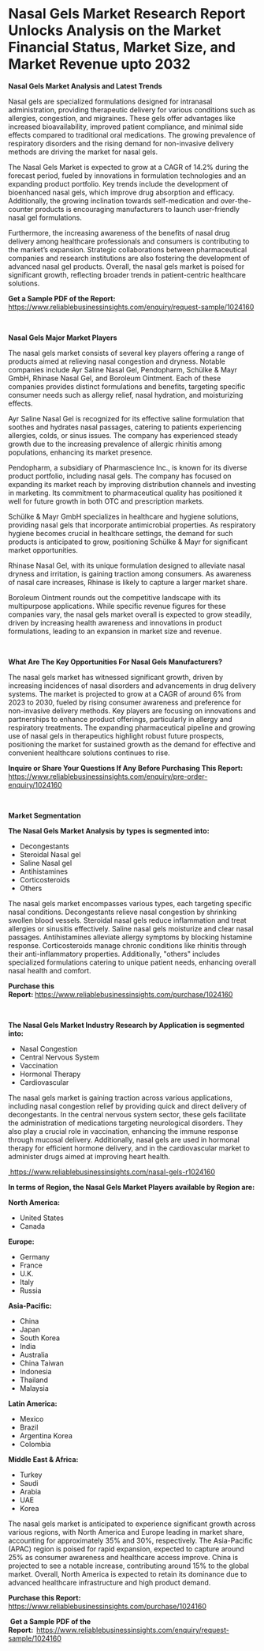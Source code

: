 <p><h1>Nasal Gels Market Research Report Unlocks Analysis on the Market Financial Status, Market Size, and Market Revenue upto 2032</h1></p><p><strong>Nasal Gels Market Analysis and Latest Trends</strong></p>
<p><p>Nasal gels are specialized formulations designed for intranasal administration, providing therapeutic delivery for various conditions such as allergies, congestion, and migraines. These gels offer advantages like increased bioavailability, improved patient compliance, and minimal side effects compared to traditional oral medications. The growing prevalence of respiratory disorders and the rising demand for non-invasive delivery methods are driving the market for nasal gels.</p><p>The Nasal Gels Market is expected to grow at a CAGR of 14.2% during the forecast period, fueled by innovations in formulation technologies and an expanding product portfolio. Key trends include the development of bioenhanced nasal gels, which improve drug absorption and efficacy. Additionally, the growing inclination towards self-medication and over-the-counter products is encouraging manufacturers to launch user-friendly nasal gel formulations.</p><p>Furthermore, the increasing awareness of the benefits of nasal drug delivery among healthcare professionals and consumers is contributing to the market’s expansion. Strategic collaborations between pharmaceutical companies and research institutions are also fostering the development of advanced nasal gel products. Overall, the nasal gels market is poised for significant growth, reflecting broader trends in patient-centric healthcare solutions.</p></p>
<p><strong>Get a Sample PDF of the Report:&nbsp;</strong> <a href="https://www.reliablebusinessinsights.com/enquiry/request-sample/1024160?utm_campaign=2925&utm_medium=2&utm_source=Github&utm_content=ia&utm_term=17042025&utm_id=nasal-gels">https://www.reliablebusinessinsights.com/enquiry/request-sample/1024160</a></p>
<p>&nbsp;</p>
<p><strong>Nasal Gels Major Market Players</strong></p>
<p><p>The nasal gels market consists of several key players offering a range of products aimed at relieving nasal congestion and dryness. Notable companies include Ayr Saline Nasal Gel, Pendopharm, Schülke & Mayr GmbH, Rhinase Nasal Gel, and Boroleum Ointment. Each of these companies provides distinct formulations and benefits, targeting specific consumer needs such as allergy relief, nasal hydration, and moisturizing effects.</p><p>Ayr Saline Nasal Gel is recognized for its effective saline formulation that soothes and hydrates nasal passages, catering to patients experiencing allergies, colds, or sinus issues. The company has experienced steady growth due to the increasing prevalence of allergic rhinitis among populations, enhancing its market presence.</p><p>Pendopharm, a subsidiary of Pharmascience Inc., is known for its diverse product portfolio, including nasal gels. The company has focused on expanding its market reach by improving distribution channels and investing in marketing. Its commitment to pharmaceutical quality has positioned it well for future growth in both OTC and prescription markets.</p><p>Schülke & Mayr GmbH specializes in healthcare and hygiene solutions, providing nasal gels that incorporate antimicrobial properties. As respiratory hygiene becomes crucial in healthcare settings, the demand for such products is anticipated to grow, positioning Schülke & Mayr for significant market opportunities.</p><p>Rhinase Nasal Gel, with its unique formulation designed to alleviate nasal dryness and irritation, is gaining traction among consumers. As awareness of nasal care increases, Rhinase is likely to capture a larger market share.</p><p>Boroleum Ointment rounds out the competitive landscape with its multipurpose applications. While specific revenue figures for these companies vary, the nasal gels market overall is expected to grow steadily, driven by increasing health awareness and innovations in product formulations, leading to an expansion in market size and revenue.</p></p>
<p>&nbsp;</p>
<p><strong>What Are The Key Opportunities For Nasal Gels Manufacturers?</strong></p>
<p><p>The nasal gels market has witnessed significant growth, driven by increasing incidences of nasal disorders and advancements in drug delivery systems. The market is projected to grow at a CAGR of around 6% from 2023 to 2030, fueled by rising consumer awareness and preference for non-invasive delivery methods. Key players are focusing on innovations and partnerships to enhance product offerings, particularly in allergy and respiratory treatments. The expanding pharmaceutical pipeline and growing use of nasal gels in therapeutics highlight robust future prospects, positioning the market for sustained growth as the demand for effective and convenient healthcare solutions continues to rise.</p></p>
<p><strong>Inquire or Share Your Questions If Any Before Purchasing This Report:</strong> <a href="https://www.reliablebusinessinsights.com/enquiry/pre-order-enquiry/1024160?utm_campaign=2925&utm_medium=2&utm_source=Github&utm_content=ia&utm_term=17042025&utm_id=nasal-gels">https://www.reliablebusinessinsights.com/enquiry/pre-order-enquiry/1024160</a></p>
<p>&nbsp;</p>
<p><strong>Market Segmentation</strong></p>
<p><strong>The Nasal Gels Market Analysis by types is segmented into:</strong></p>
<p><ul><li>Decongestants</li><li>Steroidal Nasal gel</li><li>Saline Nasal gel</li><li>Antihistamines</li><li>Corticosteroids</li><li>Others</li></ul></p>
<p><p>The nasal gels market encompasses various types, each targeting specific nasal conditions. Decongestants relieve nasal congestion by shrinking swollen blood vessels. Steroidal nasal gels reduce inflammation and treat allergies or sinusitis effectively. Saline nasal gels moisturize and clear nasal passages. Antihistamines alleviate allergy symptoms by blocking histamine response. Corticosteroids manage chronic conditions like rhinitis through their anti-inflammatory properties. Additionally, "others" includes specialized formulations catering to unique patient needs, enhancing overall nasal health and comfort.</p></p>
<p><strong>Purchase this Report:&nbsp;</strong><a href="https://www.reliablebusinessinsights.com/purchase/1024160?utm_campaign=2925&utm_medium=2&utm_source=Github&utm_content=ia&utm_term=17042025&utm_id=nasal-gels">https://www.reliablebusinessinsights.com/purchase/1024160</a></p>
<p>&nbsp;</p>
<p><strong>The Nasal Gels Market Industry Research by Application is segmented into:</strong></p>
<p><ul><li>Nasal Congestion</li><li>Central Nervous System</li><li>Vaccination</li><li>Hormonal Therapy</li><li>Cardiovascular</li></ul></p>
<p><p>The nasal gels market is gaining traction across various applications, including nasal congestion relief by providing quick and direct delivery of decongestants. In the central nervous system sector, these gels facilitate the administration of medications targeting neurological disorders. They also play a crucial role in vaccination, enhancing the immune response through mucosal delivery. Additionally, nasal gels are used in hormonal therapy for efficient hormone delivery, and in the cardiovascular market to administer drugs aimed at improving heart health.</p></p>
<p><a href="https://www.reliablebusinessinsights.com/nasal-gels-r1024160?utm_campaign=2925&utm_medium=2&utm_source=Github&utm_content=ia&utm_term=17042025&utm_id=nasal-gels">&nbsp;https://www.reliablebusinessinsights.com/nasal-gels-r1024160</a></p>
<p><strong>In terms of Region, the Nasal Gels Market Players available by Region are:</strong></p>
<p>
    <p> <strong> North America: </strong>
        <ul>
            <li>United States</li>
            <li>Canada</li>
        </ul>
        </p> 
    <p> <strong> Europe: </strong>
        <ul>
            <li>Germany</li>
            <li>France</li>
            <li>U.K.</li>
            <li>Italy</li>
            <li>Russia</li>
        </ul>
        </p> 
    <p> <strong> Asia-Pacific: </strong>
        <ul>
            <li>China</li>
            <li>Japan</li>
            <li>South Korea</li>
            <li>India</li>
            <li>Australia</li>
            <li>China Taiwan</li>
            <li>Indonesia</li>
            <li>Thailand</li>
            <li>Malaysia</li>
        </ul>
        </p> 
    <p> <strong> Latin America: </strong>
        <ul>
            <li>Mexico</li>
            <li>Brazil</li>
            <li>Argentina Korea</li>
            <li>Colombia</li>
        </ul>
        </p> 
    <p> <strong> Middle East & Africa: </strong>
        <ul>
            <li>Turkey</li>
            <li>Saudi</li>
            <li>Arabia</li>
            <li>UAE</li>
            <li>Korea</li>
        </ul>
    </p>
    </p>
<p><p>The nasal gels market is anticipated to experience significant growth across various regions, with North America and Europe leading in market share, accounting for approximately 35% and 30%, respectively. The Asia-Pacific (APAC) region is poised for rapid expansion, expected to capture around 25% as consumer awareness and healthcare access improve. China is projected to see a notable increase, contributing around 15% to the global market. Overall, North America is expected to retain its dominance due to advanced healthcare infrastructure and high product demand.</p></p>
<p><strong>Purchase this Report: </strong><a href="https://www.reliablebusinessinsights.com/purchase/1024160?utm_campaign=2925&utm_medium=2&utm_source=Github&utm_content=ia&utm_term=17042025&utm_id=nasal-gels">https://www.reliablebusinessinsights.com/purchase/1024160</a></p>
<p>&nbsp;<strong>Get a Sample PDF of the Report:&nbsp;&nbsp;</strong><a href="https://www.reliablebusinessinsights.com/enquiry/request-sample/1024160?utm_campaign=2925&utm_medium=2&utm_source=Github&utm_content=ia&utm_term=17042025&utm_id=nasal-gels">https://www.reliablebusinessinsights.com/enquiry/request-sample/1024160</a></p>
<p><strong></strong></p>
<p><p></p><p></p><p></p></p>